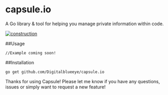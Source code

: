 # capsule.io
A Go library &amp; tool for helping you manage private information within code. 

[![construction](https://img.shields.io/badge/construction-in--progress-yellow.svg)](https://github.com/Digitalblueeye/capsule.io)


##Usage

```
//Example coming soon!
```

##Installation
```
go get github.com/Digitalblueeye/capsule.io
```

Thanks for using Capsule! Please let me know if you have any questions, issues or simply want to request a new feature!
